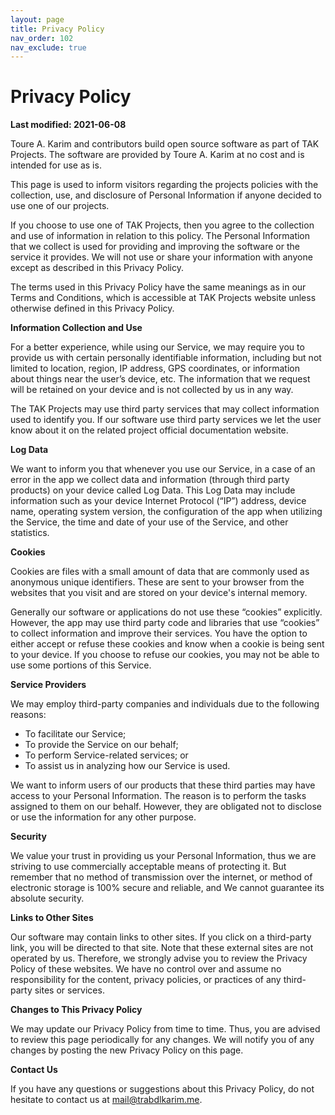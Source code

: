 ```yaml
---
layout: page
title: Privacy Policy
nav_order: 102
nav_exclude: true
---
```


# Privacy Policy

**Last modified: 2021-06-08**

Toure A. Karim and contributors build open source software as part of TAK Projects. The software are provided by Toure A. Karim at no cost and is intended for use as is.

This page is used to inform visitors regarding the projects policies with the collection, use, and disclosure of Personal Information if anyone decided to use one of our projects.

If you choose to use one of TAK Projects, then you agree to the collection and use of information in relation to this policy. The Personal Information that we collect is used for providing and improving the software or the service it provides. We will not use or share your information with anyone except as described in this Privacy Policy.

The terms used in this Privacy Policy have the same meanings as in our Terms and Conditions, which is accessible at TAK Projects website unless otherwise defined in this Privacy Policy.

**Information Collection and Use**

For a better experience, while using our Service, we may require you to provide us with certain personally identifiable information, including but not limited to location, region, IP address, GPS coordinates, or information about things near the user’s device, etc. The information that we request will be retained on your device and is not collected by us in any way.

The TAK Projects may use third party services that may collect information used to identify you. If our software use third party services we let the user know about it on the related project official documentation website. 

**Log Data**

We want to inform you that whenever you use our Service, in a case of an error in the app we collect data and information (through third party products) on your device called Log Data. This Log Data may include information such as your device Internet Protocol (“IP”) address, device name, operating system version, the configuration of the app when utilizing the Service, the time and date of your use of the Service, and other statistics.

**Cookies**

Cookies are files with a small amount of data that are commonly used as anonymous unique identifiers. These are sent to your browser from the websites that you visit and are stored on your device's internal memory.

Generally our software or applications do not use these “cookies” explicitly. However, the app may use third party code and libraries that use “cookies” to collect information and improve their services. You have the option to either accept or refuse these cookies and know when a cookie is being sent to your device. If you choose to refuse our cookies, you may not be able to use some portions of this Service.

**Service Providers**

We may employ third-party companies and individuals due to the following reasons:

*   To facilitate our Service;
*   To provide the Service on our behalf;
*   To perform Service-related services; or
*   To assist us in analyzing how our Service is used.

We want to inform users of our products that these third parties may have access to your Personal Information. The reason is to perform the tasks assigned to them on our behalf. However, they are obligated not to disclose or use the information for any other purpose.

**Security**

We value your trust in providing us your Personal Information, thus we are striving to use commercially acceptable means of protecting it. But remember that no method of transmission over the internet, or method of electronic storage is 100% secure and reliable, and We cannot guarantee its absolute security.

**Links to Other Sites**

Our software may contain links to other sites. If you click on a third-party link, you will be directed to that site. Note that these external sites are not operated by us. Therefore, we strongly advise you to review the Privacy Policy of these websites. We have no control over and assume no responsibility for the content, privacy policies, or practices of any third-party sites or services.


**Changes to This Privacy Policy**

We may update our Privacy Policy from time to time. Thus, you are advised to review this page periodically for any changes. We will notify you of any changes by posting the new Privacy Policy on this page.


**Contact Us**

If you have any questions or suggestions about this Privacy Policy, do not hesitate to contact us at [mail@trabdlkarim.me](mailto:mail@trabdlkarim.me).
